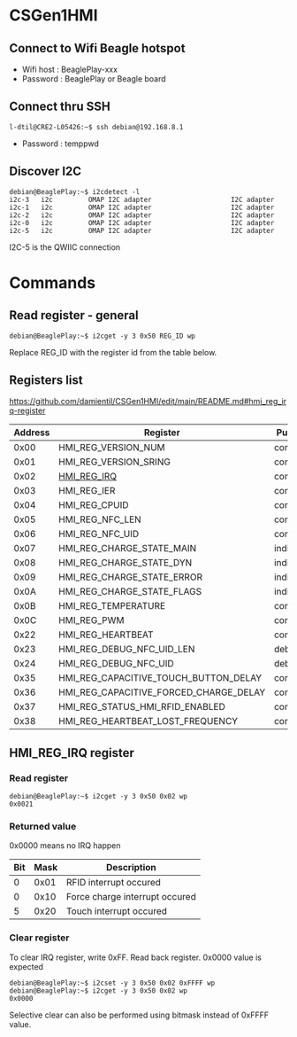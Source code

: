 # CSGen1HMI

## Connect to Wifi Beagle hotspot
* Wifi host : BeaglePlay-xxx
* Password : BeaglePlay or Beagle board

## Connect thru SSH

```
l-dtil@CRE2-L05426:~$ ssh debian@192.168.8.1
```

* Password : temppwd

## Discover I2C

```
debian@BeaglePlay:~$ i2cdetect -l
i2c-3	i2c       	OMAP I2C adapter                	I2C adapter
i2c-1	i2c       	OMAP I2C adapter                	I2C adapter
i2c-2	i2c       	OMAP I2C adapter                	I2C adapter
i2c-0	i2c       	OMAP I2C adapter                	I2C adapter
i2c-5	i2c       	OMAP I2C adapter                	I2C adapter
```

I2C-5 is the QWIIC connection


# Commands

## Read register - general

```
debian@BeaglePlay:~$ i2cget -y 3 0x50 REG_ID wp
```
Replace REG_ID with the register id from the table below.

## Registers list

https://github.com/damientil/CSGen1HMI/edit/main/README.md#hmi_reg_irq-register


| Address | Register                                | Purpose     | Tested |
|---------|-----------------------------------------|-------------|--------|
| 0x00    | HMI_REG_VERSION_NUM                     | common      | nok
| 0x01    | HMI_REG_VERSION_SRING                   | common      | nok
| 0x02    | [HMI_REG_IRQ](#hmi_reg_irq-register)                             | common      | ok
| 0x03    | HMI_REG_IER                             | common      | ok
| 0x04    | HMI_REG_CPUID                           | common      | nok
| 0x05    | HMI_REG_NFC_LEN                         | common      | ok
| 0x06    | HMI_REG_NFC_UID                         | common      | nok
| 0x07    | HMI_REG_CHARGE_STATE_MAIN               | indication  | ok
| 0x08    | HMI_REG_CHARGE_STATE_DYN                | indication  | ok
| 0x09    | HMI_REG_CHARGE_STATE_ERROR              | indication  | nok
| 0x0A    | HMI_REG_CHARGE_STATE_FLAGS              | indication  | ok
| 0x0B    | HMI_REG_TEMPERATURE                     | common      | ok
| 0x0C    | HMI_REG_PWM                             | common      | ok
| 0x22    | HMI_REG_HEARTBEAT                       | common      | ok
| 0x23    | HMI_REG_DEBUG_NFC_UID_LEN               | debug       | nok
| 0x24    | HMI_REG_DEBUG_NFC_UID                   | debug       | ok
| 0x35    | HMI_REG_CAPACITIVE_TOUCH_BUTTON_DELAY   | common      | ok
| 0x36    | HMI_REG_CAPACITIVE_FORCED_CHARGE_DELAY  | common      | ok
| 0x37    | HMI_REG_STATUS_HMI_RFID_ENABLED         | common      | ok
| 0x38    | HMI_REG_HEARTBEAT_LOST_FREQUENCY        | common      | ok


## HMI_REG_IRQ register

### Read register
```
debian@BeaglePlay:~$ i2cget -y 3 0x50 0x02 wp
0x0021
```
### Returned value

0x0000 means no IRQ happen

| Bit | Mask | Description             |
| --- | ---- | ----------------------- |
| 0   | 0x01 | RFID interrupt occured  |
| 0   | 0x10 | Force charge interrupt occured  |
| 5   | 0x20 | Touch interrupt occured |


### Clear register
To clear IRQ register, write 0xFF.
Read back register. 0x0000 value is expected

```
debian@BeaglePlay:~$ i2cset -y 3 0x50 0x02 0xFFFF wp
debian@BeaglePlay:~$ i2cget -y 3 0x50 0x02 wp
0x0000

```
Selective clear can also be performed using bitmask instead of 0xFFFF value.
